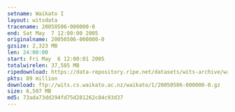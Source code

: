 ```yaml
---
setname: Waikato I
layout: witsdata
tracename: 20050506-000000-0
end: Sat May  7 12:00:00 2005
originalname: 20050506-000000-0
gzsize: 2,323 MB
len: 24:00:00
start: Fri May  6 12:00:01 2005
totalwirelen: 37,585 MB
ripedownload: https://data-repository.ripe.net/datasets/wits-archive/waikato/1/20050506-000000-0.gz
pkts: 89 million
download: ftp://wits.cs.waikato.ac.nz/waikato/1/20050506-000000-0.gz
size: 6,507 MB
md5: 73ada73dd294fd75d281262c84c93d37
---
```

